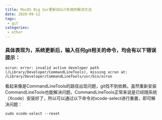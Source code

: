 ```yaml
---
title: MacOS Big Sur更新后Git失效的解决方法
date: 2020-09-12
tags:
 - git
categories:
 - other
---
```


### 具体表现为，系统更新后，输入任何git相关的命令，均会有以下错误提示：

```shell
xcrun: error: invalid active developer path (/Library/Developer/CommandLineTools), missing xcrun at: /Library/Developer/CommandLineTools/usr/bin/xcrun
```

看起来像是CommandLineTools的路径出现问题，git找不到依赖。虽然重新安装CommandLineTools也能解决问题，CommandLineTools正常来说是已经随系统（Xcode）安装好了，所以可以通过以下命令对xcode-select进行重置，即可解决问题：

```shell
sudo xcode-select --reset
```











​                                                                                                                                                                  

